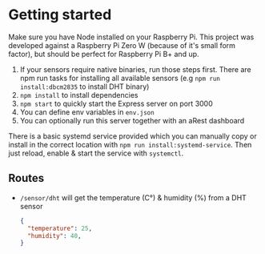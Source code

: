 # Getting started

Make sure you have Node installed on your Raspberry Pi. This project was developed against a Raspberry Pi Zero W (because of it's small form factor), but should be perfect for Raspberry Pi B+ and up.

1. If your sensors require native binaries, run those steps first. There are npm run tasks for installing all available sensors (e.g `npm run install:dbcm2835` to install DHT binary)
2. `npm install` to install dependencies
3. `npm start` to quickly start the Express server on port 3000
4. You can define env variables in `env.json`
5. You can optionally run this server together with an aRest dashboard

There is a basic systemd service provided which you can manually copy or install in the correct location with `npm run install:systemd-service`.
Then just reload, enable & start the service with `systemctl`.

## Routes

* `/sensor/dht` will get the temperature (C°) & humidity (%) from a DHT sensor

  ```json
  {
    "temperature": 25,
    "humidity": 40,
  }
  ````
